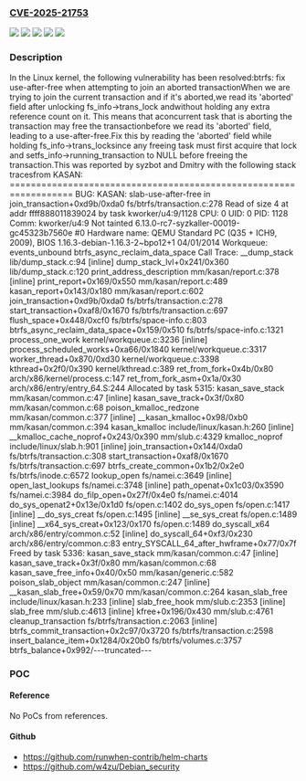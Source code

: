 ### [CVE-2025-21753](https://cve.mitre.org/cgi-bin/cvename.cgi?name=CVE-2025-21753)
![](https://img.shields.io/static/v1?label=Product&message=Linux&color=blue)
![](https://img.shields.io/static/v1?label=Version&message=&color=brightgreen)
![](https://img.shields.io/static/v1?label=Version&message=3.4%20&color=brightgreen)
![](https://img.shields.io/static/v1?label=Version&message=871383be592ba7e819d27556591e315a0df38cee%20&color=brightgreen)
![](https://img.shields.io/static/v1?label=Vulnerability&message=n%2Fa&color=blue)

### Description

In the Linux kernel, the following vulnerability has been resolved:btrfs: fix use-after-free when attempting to join an aborted transactionWhen we are trying to join the current transaction and if it's aborted,we read its 'aborted' field after unlocking fs_info->trans_lock andwithout holding any extra reference count on it. This means that aconcurrent task that is aborting the transaction may free the transactionbefore we read its 'aborted' field, leading to a use-after-free.Fix this by reading the 'aborted' field while holding fs_info->trans_locksince any freeing task must first acquire that lock and setfs_info->running_transaction to NULL before freeing the transaction.This was reported by syzbot and Dmitry with the following stack tracesfrom KASAN:   ==================================================================   BUG: KASAN: slab-use-after-free in join_transaction+0xd9b/0xda0 fs/btrfs/transaction.c:278   Read of size 4 at addr ffff888011839024 by task kworker/u4:9/1128   CPU: 0 UID: 0 PID: 1128 Comm: kworker/u4:9 Not tainted 6.13.0-rc7-syzkaller-00019-gc45323b7560e #0   Hardware name: QEMU Standard PC (Q35 + ICH9, 2009), BIOS 1.16.3-debian-1.16.3-2~bpo12+1 04/01/2014   Workqueue: events_unbound btrfs_async_reclaim_data_space   Call Trace:    <TASK>    __dump_stack lib/dump_stack.c:94 [inline]    dump_stack_lvl+0x241/0x360 lib/dump_stack.c:120    print_address_description mm/kasan/report.c:378 [inline]    print_report+0x169/0x550 mm/kasan/report.c:489    kasan_report+0x143/0x180 mm/kasan/report.c:602    join_transaction+0xd9b/0xda0 fs/btrfs/transaction.c:278    start_transaction+0xaf8/0x1670 fs/btrfs/transaction.c:697    flush_space+0x448/0xcf0 fs/btrfs/space-info.c:803    btrfs_async_reclaim_data_space+0x159/0x510 fs/btrfs/space-info.c:1321    process_one_work kernel/workqueue.c:3236 [inline]    process_scheduled_works+0xa66/0x1840 kernel/workqueue.c:3317    worker_thread+0x870/0xd30 kernel/workqueue.c:3398    kthread+0x2f0/0x390 kernel/kthread.c:389    ret_from_fork+0x4b/0x80 arch/x86/kernel/process.c:147    ret_from_fork_asm+0x1a/0x30 arch/x86/entry/entry_64.S:244    </TASK>   Allocated by task 5315:    kasan_save_stack mm/kasan/common.c:47 [inline]    kasan_save_track+0x3f/0x80 mm/kasan/common.c:68    poison_kmalloc_redzone mm/kasan/common.c:377 [inline]    __kasan_kmalloc+0x98/0xb0 mm/kasan/common.c:394    kasan_kmalloc include/linux/kasan.h:260 [inline]    __kmalloc_cache_noprof+0x243/0x390 mm/slub.c:4329    kmalloc_noprof include/linux/slab.h:901 [inline]    join_transaction+0x144/0xda0 fs/btrfs/transaction.c:308    start_transaction+0xaf8/0x1670 fs/btrfs/transaction.c:697    btrfs_create_common+0x1b2/0x2e0 fs/btrfs/inode.c:6572    lookup_open fs/namei.c:3649 [inline]    open_last_lookups fs/namei.c:3748 [inline]    path_openat+0x1c03/0x3590 fs/namei.c:3984    do_filp_open+0x27f/0x4e0 fs/namei.c:4014    do_sys_openat2+0x13e/0x1d0 fs/open.c:1402    do_sys_open fs/open.c:1417 [inline]    __do_sys_creat fs/open.c:1495 [inline]    __se_sys_creat fs/open.c:1489 [inline]    __x64_sys_creat+0x123/0x170 fs/open.c:1489    do_syscall_x64 arch/x86/entry/common.c:52 [inline]    do_syscall_64+0xf3/0x230 arch/x86/entry/common.c:83    entry_SYSCALL_64_after_hwframe+0x77/0x7f   Freed by task 5336:    kasan_save_stack mm/kasan/common.c:47 [inline]    kasan_save_track+0x3f/0x80 mm/kasan/common.c:68    kasan_save_free_info+0x40/0x50 mm/kasan/generic.c:582    poison_slab_object mm/kasan/common.c:247 [inline]    __kasan_slab_free+0x59/0x70 mm/kasan/common.c:264    kasan_slab_free include/linux/kasan.h:233 [inline]    slab_free_hook mm/slub.c:2353 [inline]    slab_free mm/slub.c:4613 [inline]    kfree+0x196/0x430 mm/slub.c:4761    cleanup_transaction fs/btrfs/transaction.c:2063 [inline]    btrfs_commit_transaction+0x2c97/0x3720 fs/btrfs/transaction.c:2598    insert_balance_item+0x1284/0x20b0 fs/btrfs/volumes.c:3757    btrfs_balance+0x992/---truncated---

### POC

#### Reference
No PoCs from references.

#### Github
- https://github.com/runwhen-contrib/helm-charts
- https://github.com/w4zu/Debian_security

